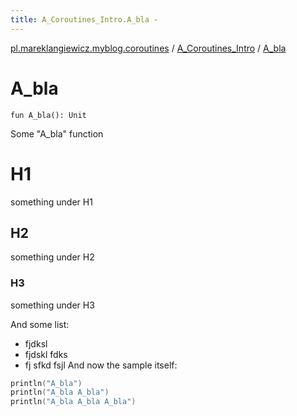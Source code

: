 ```yaml
---
title: A_Coroutines_Intro.A_bla - 
---
```


[pl.mareklangiewicz.myblog.coroutines](../index.md) / [A_Coroutines_Intro](index.md) / [A_bla](.)

# A_bla

`fun A_bla(): Unit`

Some "A_bla" function

# H1

something under H1

## H2

something under H2

### H3

something under H3

And some list:

* fjdksl
* fjdskl fdks
* fj sfkd fsjl
And now the sample itself:

``` kotlin
println("A_bla")
println("A_bla A_bla")
println("A_bla A_bla A_bla")
```

